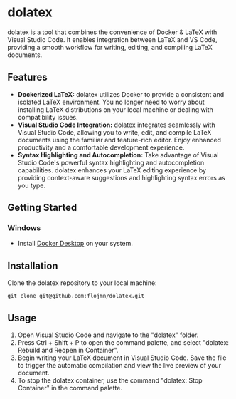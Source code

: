 # dolatex
dolatex is a tool that combines the convenience of Docker & LaTeX with Visual Studio Code. It enables integration between LaTeX and VS Code, providing a smooth workflow for writing, editing, and compiling LaTeX documents.

## Features
+ **Dockerized LaTeX:** dolatex utilizes Docker to provide a consistent and isolated LaTeX environment. You no longer need to worry about installing LaTeX distributions on your local machine or dealing with compatibility issues.
+ **Visual Studio Code Integration:** dolatex integrates seamlessly with Visual Studio Code, allowing you to write, edit, and compile LaTeX documents using the familiar and feature-rich editor. Enjoy enhanced productivity and a comfortable development experience.
+ **Syntax Highlighting and Autocompletion:** Take advantage of Visual Studio Code's powerful syntax highlighting and autocompletion capabilities. dolatex enhances your LaTeX editing experience by providing context-aware suggestions and highlighting syntax errors as you type.

## Getting Started
### Windows
+ Install [Docker Desktop]([https://pages.github.com/](https://www.docker.com/products/docker-desktop/)https://www.docker.com/products/docker-desktop/) on your system.

## Installation
Clone the dolatex repository to your local machine: 
```shell
git clone git@github.com:flojmn/dolatex.git
```
## Usage
1. Open Visual Studio Code and navigate to the "dolatex" folder. 
5. Press Ctrl + Shift + P to open the command palette, and select "dolatex: Rebuild and Reopen in Container".
6. Begin writing your LaTeX document in Visual Studio Code. Save the file to trigger the automatic compilation and view the live preview of your document.
7. To stop the dolatex container, use the command "dolatex: Stop Container" in the command palette.
